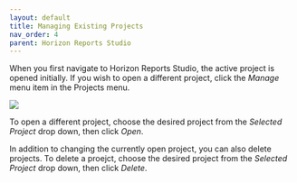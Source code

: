 ```yaml
---
layout: default
title: Managing Existing Projects
nav_order: 4
parent: Horizon Reports Studio
---
```


When you first navigate to Horizon Reports Studio, the active project is opened initially. If you wish to open a different project, click the *Manage* menu item in the Projects menu.

![](images/manageprojects.png)

To open a different project, choose the desired project from the *Selected Project* drop down, then click *Open*.

In addition to changing the currently open project, you can also delete projects. To delete a proejct, choose the desired project from the *Selected Project* drop down, then click *Delete*.
